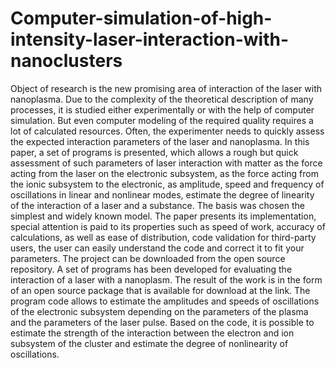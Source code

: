 # Computer-simulation-of-high-intensity-laser-interaction-with-nanoclusters
Object of research is the new promising area of interaction of the laser with nanoplasma. Due to the complexity of the theoretical description of many processes, it is studied either experimentally or with the help of computer simulation. But even computer modeling of the required quality requires a lot of calculated resources. Often, the experimenter needs to quickly assess the expected interaction parameters of the laser and nanoplasma. In this paper, a set of programs is presented, which allows a rough but quick assessment of such parameters of laser interaction with matter as the force acting from the laser on the electronic subsystem, as the force acting from the ionic subsystem to the electronic, as amplitude, speed and frequency of oscillations in linear and nonlinear modes, estimate the degree of linearity of the interaction of a laser and a substance. The basis was chosen the simplest and widely known model. The paper presents its implementation, special attention is paid to its properties such as speed of work, accuracy of calculations, as well as ease of distribution, code validation for third-party users, the user can easily understand the code and correct it to fit your parameters. The project can be downloaded from the open source repository. A set of programs has been developed for evaluating the interaction of a laser with a nanoplasm. The result of the work is in the form of an open source package that is available for download at the link. The program code allows to estimate the amplitudes and speeds of oscillations of the electronic subsystem depending on the parameters of the plasma and the parameters of the laser pulse. Based on the code, it is possible to estimate the strength of the interaction between the electron and ion subsystem of the cluster and estimate the degree of nonlinearity of oscillations. 
